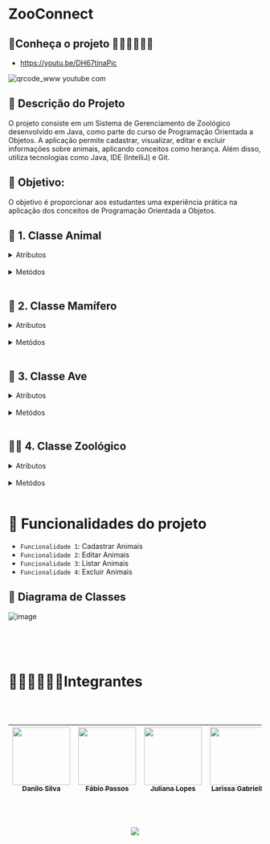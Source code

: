 # ZooConnect


## 🌴Conheça o projeto 👨🏽‍💻👩🏽‍💻






 
<p align="center">

 - https://youtu.be/DH67tinaPic

![qrcode_www youtube com](https://github.com/DaniloSilvaDeOliveira/ZooConnect/assets/61357219/9bb0d7fd-e4e4-437f-abed-dcedd528c30a)

</p>

                                









## 📝 Descrição do Projeto

O projeto consiste em um Sistema de Gerenciamento de Zoológico desenvolvido em Java, como parte do curso de Programação Orientada a Objetos. 
A aplicação permite cadastrar, visualizar, editar e excluir informações sobre animais, aplicando conceitos como herança. Além disso, 
utiliza tecnologias como Java, IDE (IntelliJ) e Git.

## 🎯 Objetivo:
O objetivo é proporcionar aos estudantes uma experiência prática na aplicação dos conceitos de Programação Orientada a Objetos.

## 🦒 1. Classe Animal 

<details><summary>Atributos</summary>
  
- nome: nome do animal.
- espécie: espécie à qual o animal pertence.
- dieta: informações sobre a dieta do animal.

</details>

<br>

<details><summary>Metódos</summary>

- getters, setters: métodos para acessar e modificar os atributos.
- toString(): método para fornecer uma representação em string do objeto.
  </details>
<br>

## 🍼 2. Classe Mamífero 

<details><summary>Atributos</summary>

<br>

Herança:
- Herda da classe Animal.
  
- corPelagem: cor da pelagem do mamífero.
  
</details>

<br>

<details><summary>Metódos</summary>

- getters e setters específicos para o atributo adicional.
- Sobrescrita do método toString().
  </details>
<br>

## 🦆 3. Classe Ave
<details><summary>Atributos</summary>

<br>

Herança:
- Herda da classe Animal.
  
- envergaduraAsas: medida da envergadura das asas da ave.
  
</details>

<br>

<details><summary>Metódos</summary>

- getters e setters específicos para o atributo adicional.
- Sobrescrita do método toString().
  </details>
<br>

## 🌳🐒 4. Classe Zoológico 

<details><summary>Atributos</summary>
  
- listaAnimais: uma lista para armazenar os animais no zoológico.
  
</details>

<br>

<details><summary>Metódos</summary>

- adicionarAnimal(animal): adiciona um animal à lista.
- removerAnimal(animal): remove um animal da lista.
- listarAnimais(): exibe a lista de animais no zoológico.
  </details>
<br>

# :hammer: Funcionalidades do projeto

- `Funcionalidade 1`: Cadastrar Animais
- `Funcionalidade 2`: Editar Animais
- `Funcionalidade 3`: Listar Animais
- `Funcionalidade 4`: Excluir Animais
## 📑 Diagrama de Classes
![image](https://github.com/DaniloSilvaDeOliveira/ZooConnect/assets/105463088/6997605f-bd5f-4152-a37b-84b3b656398a)

<br>
<br>
<br>

# 👩🏽‍💻👨🏽‍💻Integrantes

<br>
<br>


| [<img src="https://avatars.githubusercontent.com/u/75835535?v=4" width=115><br><sub>Danilo Silva</sub>](https://github.com/DaniloSilvaDeOliveira) | [<img src="https://github.com/DaniloSilvaDeOliveira/ZooConnect/assets/61357219/c7487509-86ce-45d7-ab04-ac80fab2cce4" width=115 ><br><sub>Fábio Passos</sub>](https://github.com/FabioPassos10) | [<img src="https://github.com/DaniloSilvaDeOliveira/ZooConnect/assets/61357219/84e1af31-3b35-4723-9b83-8aa996be304f" width=115><br><sub>Juliana Lopes</sub>](#)  | [<img src="https://avatars.githubusercontent.com/u/105463088?v=4" width=115><br><sub>Larissa Gabrielle</sub>](https://github.com/LarissaGabrielle) | [<img src="https://github.com/DaniloSilvaDeOliveira/ZooConnect/assets/61357219/c7f6b868-ed62-4d8e-818c-3e0dd1b072f0" width=115><br><sub>Luma Sousa</sub>](https://github.com/Lumas1920)|
| :---: | :---: | :---: | :---: | :---: |
<br>
<br>
<p align="center">
<img loading="lazy" src="http://img.shields.io/static/v1?label=STATUS&message=%20FINALIZADO&color=GREEN&style=for-the-badge"/>
</p>
